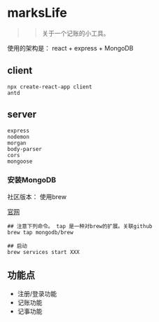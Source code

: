 # marksLife

>> 关于一个记账的小工具。

使用的架构是： react + express + MongoDB 

## client

```
npx create-react-app client
antd
```

## server

```
express
nodemon
morgan
body-parser
cors
mongoose
```

### 安装MongoDB

社区版本： 使用brew

[官网](https://docs.mongodb.com/manual/tutorial/install-mongodb-on-os-x/)

```
## 注意下列命令。 tap 是一种对brew的扩展。关联github
brew tap mongodb/brew

## 启动
brew services start XXX
```


## 功能点

- 注册/登录功能
- 记账功能
- 记事功能